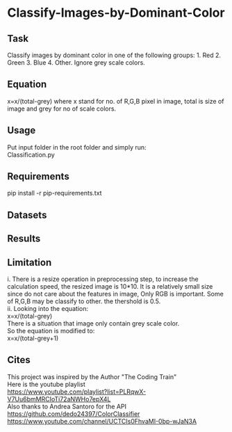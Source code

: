 # Classify-Images-by-Dominant-Color

## Task
Classify images by dominant color in one of the following groups: 1. Red 2. Green 3. Blue 4. Other. Ignore grey scale colors.  

## Equation
x=x/(total-grey) where x stand for no. of R,G,B pixel in image, total is size of image and grey for no of scale colors.  

## Usage
Put input folder in the root folder and simply run:  
    Classification.py  

## Requirements
  pip install -r pip-requirements.txt
  
## Datasets

## Results
  
## Limitation
i. There is a resize operation in preprocessing step, to increase the calculation speed, the resized image is 10*10. It is a relatively small size since do not care about the features in image, Only RGB is important. Some of R,G,B may be classify to other. the thershold is 0.5.  
ii. Looking into the equation:  
x=x/(total-grey)  
There is a situation that image only contain grey scale color.  
So the equation is modified to:  
x=x/(total-grey+1)  

## Cites
This project was inspired by the Author "The Coding Train"  
Here is the youtube playlist  
https://www.youtube.com/playlist?list=PLRqwX-V7Uu6bmMRCIoTi72aNWHo7epX4L  
Also thanks to Andrea Santoro for the API  
https://github.com/dedo24397/ColorClassifier  
https://www.youtube.com/channel/UCTCIs0FhvaMI-0bp-wJaN3A  



